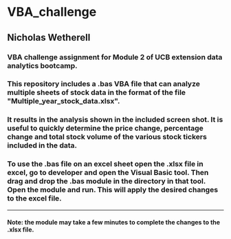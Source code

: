 # VBA_challenge

## Nicholas Wetherell

### VBA challenge assignment for Module 2 of UCB extension data analytics bootcamp.

### This repository includes a .bas VBA file that can analyze multiple sheets of stock data in the format of the file "Multiple_year_stock_data.xlsx".

### It results in the analysis shown in the included screen shot. It is useful to quickly determine the price change, percentage change and total stock volume of the various stock tickers included in the data.

### To use the .bas file on an excel sheet open the .xlsx file in excel, go to developer and open the Visual Basic tool. Then drag and drop the .bas module in the directory in that tool. Open the module and run. This will apply the desired changes to the excel file. 

<hr>


#### Note: the module may take a few minutes to complete the changes to the .xlsx file.